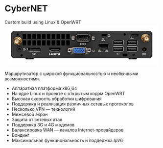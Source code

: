 # CyberNET
Custom build  using Linux & OpenWRT 
![Image alt](https://github.com/Aledud/CyberNET/blob/main/miniPC.jpg)


Маршрутизатор с широкой  функциональностью  и   необычными возможностями.


- Аппаратная платформа x86_64
- На ядре Linux и проекте с открытым кодом OpenWRT
- Высокая скорость обработки шифрования
- Поддержка и реализация различных сетевых протоколов
- Несколько VPN — технологий
- Межсевой экран
- Защита от сетевых атак
- Поддержка 3G и 4G модемов
- Балансировка WAN — каналов Internet-провайдеров
- Бондинг
- Максимальная функциональность и поддержка  IpV6


